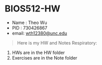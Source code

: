 # BIOS512-HW

- Name : Theo Wu
- PID  : 730426867
- email: wth12380@unc.edu

> Here is my HW and Notes Respiratory:

1. HWs are in the HW folder
2. Exercises are in the Note folder
